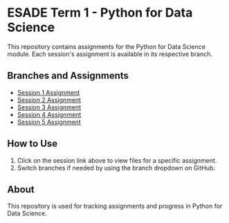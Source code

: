 # ESADE Term 1 - Python for Data Science

This repository contains assignments for the Python for Data Science module. Each session's assignment is available in its respective branch.

## Branches and Assignments

- [Session 1 Assignment](https://github.com/darrendariustan/ESADE-Term-1-PDS/tree/Session1)
- [Session 2 Assignment](https://github.com/darrendariustan/ESADE-Term-1-PDS/tree/Session2)
- [Session 3 Assignment](https://github.com/darrendariustan/ESADE-Term-1-PDS/tree/Session3)
- [Session 4 Assignment](https://github.com/darrendariustan/ESADE-Term-1-PDS/tree/Session4)
- [Session 5 Assignment](https://github.com/darrendariustan/ESADE-Term-1-PDS/tree/Session5)

## How to Use

1. Click on the session link above to view files for a specific assignment.
2. Switch branches if needed by using the branch dropdown on GitHub.

## About

This repository is used for tracking assignments and progress in Python for Data Science.
